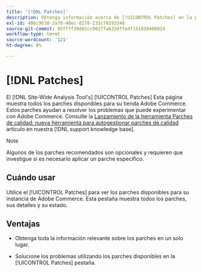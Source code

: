 ```yaml
---
title: '[!DNL Patches]'
description: Obtenga información acerca de [!UICONTROL Patches] en la pestaña [!DNL Site-Wide Analysis Tool], cuándo utilizarla y sus ventajas.
exl-id: 40bc9b38-2a70-40ec-8278-231c78193248
source-git-commit: 95ffff39d82cc9027fa633dffedf15193040802d
workflow-type: tm+mt
source-wordcount: '121'
ht-degree: 0%

---
```


# [!DNL Patches]

El [!DNL Site-Wide Analysis Tool's] [!UICONTROL Patches] Esta página muestra todos los parches disponibles para su tienda Adobe Commerce. Estos parches ayudan a resolver los problemas que puede experimentar con Adobe Commerce. Consulte la [Lanzamiento de la herramienta Parches de calidad: nueva herramienta para autogestionar parches de calidad](https://support.magento.com/hc/en-us/articles/360047139492) artículo en nuestra [!DNL support knowledge base].

>[!NOTE]
>
>Algunos de los parches recomendados son opcionales y requieren que investigue si es necesario aplicar un parche específico.

## Cuándo usar

Utilice el [!UICONTROL Patches] para ver los parches disponibles para su instancia de Adobe Commerce. Esta pestaña muestra todos los parches, sus detalles y su estado.

## Ventajas

* Obtenga toda la información relevante sobre los parches en un solo lugar.

* Solucione los problemas utilizando los parches disponibles en la [!UICONTROL Patches] pestaña.
